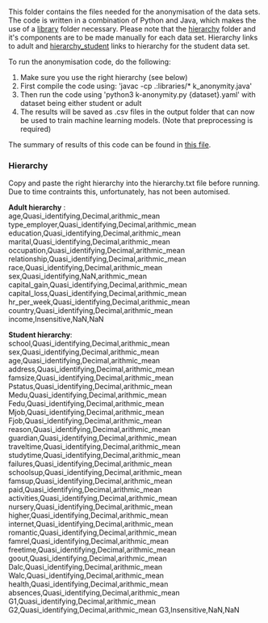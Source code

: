 This folder contains the files needed for the anonymisation of the data sets.
The code is written in a combination of Python and Java, which makes the use of a [library](https://github.com/PepijndeReus/ThesisAI/tree/main/Anonymisation/libraries) folder necessary.
Please note that the [hierarchy](https://github.com/PepijndeReus/ThesisAI/tree/main/Anonymisation/hierarchy) folder and it's components are to be made manually for each data set. Hierarchy links to adult and [hierarchy_student](https://github.com/PepijndeReus/ThesisAI/tree/main/Anonymisation/hierarchy_student) links to hierarchy for the student data set.

To run the anonymisation code, do the following:
1. Make sure you use the right hierarchy (see below)
2. First compile the code using: 'javac -cp .:libraries/* k_anonymity.java'
3. Then run the code using 'python3 k-anonymity.py {dataset}.yaml'
with dataset being either student or adult
4. The results will be saved as .csv files in the output folder that can now be used to train machine learning models. (Note that preprocessing is required)

The summary of results of this code can be found in [this file](https://github.com/PepijndeReus/ThesisAI/blob/main/Anonymisation/_Analyse.ipynb).

### Hierarchy
Copy and paste the right hierarchy into the hierarchy.txt file before running. Due to time contraints this, unfortunately, has not been automised.

**Adult hierarchy** :\
age,Quasi_identifying,Decimal,arithmic_mean
type_employer,Quasi_identifying,Decimal,arithmic_mean
education,Quasi_identifying,Decimal,arithmic_mean
marital,Quasi_identifying,Decimal,arithmic_mean
occupation,Quasi_identifying,Decimal,arithmic_mean
relationship,Quasi_identifying,Decimal,arithmic_mean
race,Quasi_identifying,Decimal,arithmic_mean
sex,Quasi_identifying,NaN,arithmic_mean
capital_gain,Quasi_identifying,Decimal,arithmic_mean
capital_loss,Quasi_identifying,Decimal,arithmic_mean
hr_per_week,Quasi_identifying,Decimal,arithmic_mean
country,Quasi_identifying,Decimal,arithmic_mean
income,Insensitive,NaN,NaN

**Student hierarchy**:\
school,Quasi_identifying,Decimal,arithmic_mean
sex,Quasi_identifying,Decimal,arithmic_mean
age,Quasi_identifying,Decimal,arithmic_mean
address,Quasi_identifying,Decimal,arithmic_mean
famsize,Quasi_identifying,Decimal,arithmic_mean
Pstatus,Quasi_identifying,Decimal,arithmic_mean
Medu,Quasi_identifying,Decimal,arithmic_mean
Fedu,Quasi_identifying,Decimal,arithmic_mean
Mjob,Quasi_identifying,Decimal,arithmic_mean
Fjob,Quasi_identifying,Decimal,arithmic_mean
reason,Quasi_identifying,Decimal,arithmic_mean
guardian,Quasi_identifying,Decimal,arithmic_mean
traveltime,Quasi_identifying,Decimal,arithmic_mean
studytime,Quasi_identifying,Decimal,arithmic_mean
failures,Quasi_identifying,Decimal,arithmic_mean
schoolsup,Quasi_identifying,Decimal,arithmic_mean
famsup,Quasi_identifying,Decimal,arithmic_mean
paid,Quasi_identifying,Decimal,arithmic_mean
activities,Quasi_identifying,Decimal,arithmic_mean
nursery,Quasi_identifying,Decimal,arithmic_mean
higher,Quasi_identifying,Decimal,arithmic_mean
internet,Quasi_identifying,Decimal,arithmic_mean
romantic,Quasi_identifying,Decimal,arithmic_mean
famrel,Quasi_identifying,Decimal,arithmic_mean
freetime,Quasi_identifying,Decimal,arithmic_mean
goout,Quasi_identifying,Decimal,arithmic_mean
Dalc,Quasi_identifying,Decimal,arithmic_mean
Walc,Quasi_identifying,Decimal,arithmic_mean
health,Quasi_identifying,Decimal,arithmic_mean
absences,Quasi_identifying,Decimal,arithmic_mean
G1,Quasi_identifying,Decimal,arithmic_mean
G2,Quasi_identifying,Decimal,arithmic_mean
G3,Insensitive,NaN,NaN
